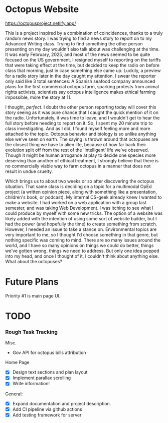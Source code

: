 # Octopus Website

https://octopusproject.netlify.app/

This is a project inspired by a combination of coincidences, thanks to a truly random news story. I was trying to find a news story to report on to my Advanced Writing class. Trying to find something the other person presenting on my day wouldn't also talk about was challenging at the time. It was early February, 2025, and most of the news seemed to be quite focused on the US government. I resigned myself to reporting on the tariffs that were taking effect at the time, but decided to keep the radio on before class that morning, just in case something else came up. Luckily, a preview for a radio story later in the day caught my attention. I swear the reporter only said like 3 total sentences: A Spanish seafood company announced plans for the first commercial octopus farm, sparking protests from animal rights activists, scientists say octopus intelligence makes ethical farming impossible, more the story at 11.

I thought, _perfect_. I doubt the other person reporting today will cover this story seeing as it was pure chance that I caught the quick mention of it on the radio. Unfortunately, it was time to leave, and I wouldn't get to hear the full story before needing to report on it. So, I spent my 20 minute trip to class investigating. And as I did, I found myself feeling more and more attached to the topic. Octopus behavior and biology is so unlike anything else we've seen on earth. The saying is thrown around that octopuses are the closest thing we have to alien life, because of how far back their evolution split off from the rest of the 'intelligent' life we've observed. Though it might be human arrogance at play to decide one species more deserving than another of ethical treatment, I strongly believe that there is no commercially viable way to farm octopus in a manner that does not result in undue cruelty.

Which brings us to about two weeks or so after discovering the octopus situation. That same class is deciding on a topic for a multimodal OpEd project (a written opinion piece, along with something like a presentation, children's book, or podcast). My internal CS-geek already knew I wanted to make a website. I had worked on a web application with a group last semester, and was taking Web Development. I was itching to see what I could produce by myself with some new tricks. The option of a website was likely added with the intention of using some sort of website builder, but I had the power (and hopefully the time) to create something from scratch. However, I needed an issue to take a stance on. Environmental topics are very important to me, so I thought I'd choose something in that genre, but nothing specific was coming to mind. There are so many issues around the world, and I have so many opinions on things we could do better, things we've gotten wrong, things we need to address. But only one idea popped into my head, and once I thought of it, I couldn't think about anything else. What about the octopuses?

# Future Plans

Priority #1 is main page UI.

# TODO

### Rough Task Tracking

Misc.

- Gov API for octopus bills attribution

Home Page

- [x] Design text sections and plan layout
- [x] Implement parallax scrolling
- [x] Write information!

General:

- [x] Expand documentation and project description.
- [x] Add CI pipeline via github actions
- [x] Add testing framework for server
